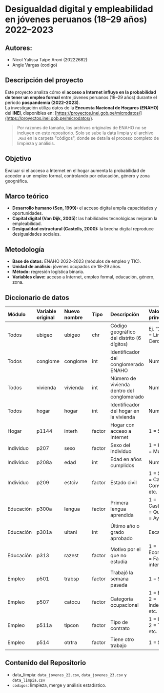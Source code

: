 # Desigualdad digital y empleabilidad en jóvenes peruanos (18–29 años) 2022–2023

##  Autores: 
- Nicol Yulissa Taipe Aroni (20222682)
- Angie Vargas (codigo)
  
##  Descripción del proyecto
Este proyecto analiza cómo el **acceso a Internet influye en la probabilidad de tener un empleo formal** entre jóvenes peruanos (18–29 años) durante el periodo **pospandemia (2022–2023)**.  
La investigación utiliza datos de la **Encuesta Nacional de Hogares (ENAHO)** del **INEI**, disponibles en: [https://proyectos.inei.gob.pe/microdatos/](https://proyectos.inei.gob.pe/microdatos/).

> Por razones de tamaño, los archivos originales de ENAHO no se incluyen en este repositorio. Solo se sube la data limpia y el archivo `.Rmd` en la carpeta "códigos", donde se detalla el proceso completo de limpieza y análisis.

##  Objetivo
Evaluar si el acceso a Internet en el hogar aumenta la probabilidad de acceder a un empleo formal, controlando por educación, género y zona geográfica.

##  Marco teórico
- **Desarrollo humano (Sen, 1999):** el acceso digital amplía capacidades y oportunidades.  
- **Capital digital (Van Dijk, 2005):** las habilidades tecnológicas mejoran la empleabilidad.  
- **Desigualdad estructural (Castells, 2000):** la brecha digital reproduce desigualdades sociales.  

##  Metodología
- **Base de datos:** ENAHO 2022–2023 (módulos de empleo y TIC).  
- **Unidad de análisis:** jóvenes ocupados de 18–29 años.  
- **Método:** regresión logística binaria.  
- **Variables clave:** acceso a Internet, empleo formal, educación, género, zona.  

##  Diccionario de datos
| Módulo | Variable original | Nuevo nombre | Tipo | Descripción | Valores principales |
|:--|:--|:--|:--|:--|:--|
| Todos | ubigeo | ubigeo | chr | Código geográfico del distrito (6 dígitos) | Ej. “150101” = Lima-Cercado |
| Todos | conglome | conglome | int | Identificador del conglomerado ENAHO | Numérico |
| Todos | vivienda | vivienda | int | Número de vivienda dentro del conglomerado | Numérico |
| Todos | hogar | hogar | int | Identificador del hogar en la vivienda | Numérico |
| Hogar | p1144 | interh | factor | Hogar con acceso a Internet | 1 = Sí, 2 = No |
| Individuo | p207 | sexo | factor | Sexo del individuo | 1 = Hombre, 2 = Mujer |
| Individuo | p208a | edad | int | Edad en años cumplidos | Numérico |
| Individuo | p209 | estciv | factor | Estado civil | 1 = Soltero, 2 = Casado, 3 = Conviviente, etc. |
| Educación | p300a | lengua | factor | Primera lengua aprendida | 1 = Castellano, 2 = Quechua, 3 = Aymara, etc. |
| Educación | p301a | ultani | int | Último año o grado aprobado | Escala ordinal |
| Educación | p313 | razest | factor | Motivo por el que no estudia | 1 = Económica, 2 = Falta de interés, etc. |
| Empleo | p501 | trabsp | factor | Trabajó la semana pasada | 1 = Sí, 2 = No |
| Empleo | p507 | catocu | factor | Categoría ocupacional | 1 = Empleado, 2 = Independiente, etc. |
| Empleo | p511a | tipcon | factor | Tipo de contrato | 1 = Indefinido, 2 = Temporal, etc. |
| Empleo | p514 | otrtra | factor | Tiene otro trabajo | 1 = Sí, 2 = No |

##  Contenido del Repositorio
- data_limpia: `data_jovenes_22.csv`, `data_jovenes_23.csv` y `data_limpia.csv`  
- `códigos`: limpieza, merge y análisis estadístico.

